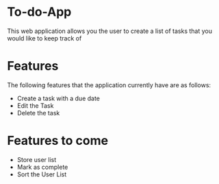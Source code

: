 # To-do-App
This web application allows you the user to create a list of tasks that you would like to keep track of

# Features

The following features that the application currently have are as follows:

- Create a task with a due date
- Edit the Task
- Delete the task

# Features to come

- Store user list
- Mark as complete
- Sort the User List
